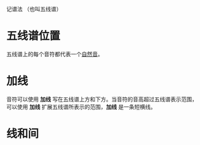 记谱法 （也叫五线谱）

# 五线谱位置

五线谱上的每个音符都代表一个[自然音](https://www.pianoabrsm.com/lesson-music-topic/0102-notes)。

# 加线

音符可以使用 **加线** 写在五线谱上方和下方。当音符的音高超过五线谱表示范围，可以使用 **加线** 扩展五线谱所表示的范围，**加线** 是一条短横线。

# 线和间